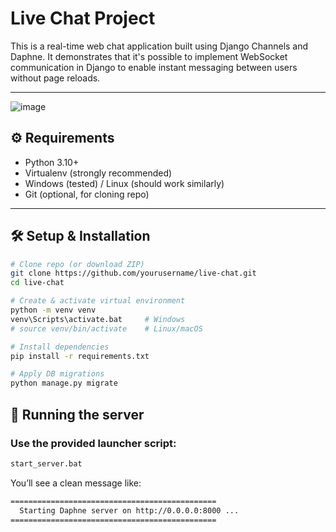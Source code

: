 # Live Chat Project

This is a real-time web chat application built using Django Channels and Daphne. It demonstrates that it's possible to implement WebSocket communication in Django to enable instant messaging between users without page reloads.

---
![image](https://github.com/user-attachments/assets/880dc3dd-7a17-4610-a601-dff9e407923e)



## ⚙️ Requirements

- Python 3.10+  
- Virtualenv (strongly recommended)  
- Windows (tested) / Linux (should work similarly)  
- Git (optional, for cloning repo)

---

## 🛠️ Setup & Installation

```bash
# Clone repo (or download ZIP)
git clone https://github.com/yourusername/live-chat.git
cd live-chat

# Create & activate virtual environment
python -m venv venv
venv\Scripts\activate.bat     # Windows
# source venv/bin/activate    # Linux/macOS

# Install dependencies
pip install -r requirements.txt

# Apply DB migrations
python manage.py migrate
```
## 🚀 Running the server

### Use the provided launcher script:

```bash
start_server.bat
```
You’ll see a clean message like:
```bash
==============================================
  Starting Daphne server on http://0.0.0.0:8000 ...
==============================================
```


